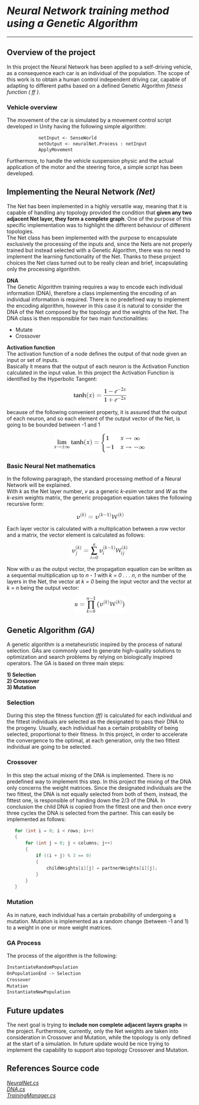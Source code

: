 # *Neural Network training method using a Genetic Algorithm*
 ---
## Overview of the project
In this project the Neural Network has been applied to a self-driving vehicle, as a consequence each car is an individual of the population. The scope of this work is to obtain a human control independent driving car, capable of adapting to different paths based on a defined Genetic Algorithm *fitness function ( ff )*. 

### Vehicle overview     
The movement of the car is simulated by a movement control script developed in Unity having the following simple algorithm:
```
            netInput <- SenseWorld
            netOutput <- neuralNet.Process : netInput
            ApplyMovement
```
Furthermore, to handle the vehicle suspension physic and the actual application of the motor and the steering force, a simple script has been developed.
        
        
## Implementing the Neural Network *(Net)*
The Net has been implemented in a highly versatile way, meaning that it is capable of handling any topology provided the condition that **given any two adjacent Net layer, they form a complete graph**. One of the purpose of this specific implementation was to highlight the different behaviour of different topologies.            
The Net class has been implemented with the purpose to encapsulate exclusively the processing of the inputs and, since the Nets are not properly trained but instead selected with a Genetic Algorithm, there was no need to implement the learning functionality of the Net. Thanks to these project choices the Net class turned out to be really clean and brief, incapsulating only the processing algorithm.           
     
**DNA**       
The Genetic Algorithm training requires a way to encode each individual information (DNA), therefore a class implementing the encoding of an individual information is required. There is no predefined way to implement the encoding algorithm, however in this case it is natural to consider the DNA of the Net composed by the topology and the weights of the Net. The DNA class is then responsible for two main functionalities:   
* Mutate
* Crossover
     
          
**Activation function**       
The activation function of a node defines the output of that node given an input or set of inputs.     
Basically it means that the output of each neuron is the Activation Function calculated in the input value. In this project the Activation Function is identified by the Hyperbolic Tangent:        

<p align="center">
    <img src="Assets/Equations/tanh.png"/>
</p>

because of the following convenient property, it is assured that the output of each neuron, and so each element of the output vector of the Net, is going to be bounded between -1 and 1    

<p align="center">
    <img src="Assets/Equations/tanhlim.png"/>
</p>      
      
         
### Basic Neural Net mathematics       
In the following paragraph, the standard processing method of a Neural Network will be explained.     
With *k* as the Net layer number, *v* as a generic *k-esim* vector and *W* as the *k-esim* weights matrix, the generic propagation equation takes the following recursive form:      
<p align="center">
    <img src="Assets/Equations/vk.png"/>
</p>      

Each layer vector is calculated with a multiplication between a row vector and a matrix, the vector element is calculated as follows:    

<p align="center">
    <img src="Assets/Equations/vkelem.png"/>
</p> 

Now with *u* as the output vector, the propagation equation can be written as a sequential multiplication up to *n - 1* with *k = 0 . . . n*, *n* the number of the layers in the Net, the vector at *k = 0* being the input vector and the vector at *k = n* being the output vector:     

<p align="center">
    <img src="Assets/Equations/outputv.png"/>
</p> 
      

## Genetic Algorithm *(GA)*

A genetic algorithm is a metaheuristic inspired by the process of natural selection. GAs are commonly used to generate high-quality solutions to optimization and search problems by relying on biologically inspired operators.
The GA is based on three main steps:      

**1) Selection**     
**2) Crossover**     
**3) Mutation**    

### Selection
During this step the fitness function *(ff)* is calculated for each individual and the fittest individuals are selected as the designated to pass their DNA to the progeny. Usually, each individual has a certain probability of being selected, proportional to their fitness. In this project, in order to accelerate the convergence to the optimal, at each generation, only the two fittest individual are going to be selected.     

### Crossover
In this step the actual mixing of the DNA is implemented. There is no predefined way to implement this step. In this project the mixing of the DNA only concerns the weight matrices. Since the designated individuals are the two fittest, the DNA is not equally selected from both of them, instead, the fittest one, is responsible of handing down the 2/3 of the DNA. In conclusion the child DNA is copied from the fittest one and then once every three cycles the DNA is selected from the partner. This can easily be implemented as follows:

```C#
   for (int i = 0; i < rows; i++)
   {
       for (int j = 0; j < columns; j++)
       {
           if ((i + j) % 3 == 0)
           {
               childWeights[i][j] = partnerWeights[i][j];
           }
       }
   }
```     

### Mutation
As in nature, each individual has a certain probability of undergoing a mutation. Mutation is implemented as a random change (between -1 and 1) to a weight in one or more weight matrices.     

### GA Process
The process of the algorithm is the following:     
```C#
InstantiateRandomPopulation
OnPopulationEnd -> Selection
Crossover
Mutation
InstantiateNewPopulation
```     

## Future updates      
The next goal is trying to **include non complete adjacent layers graphs** in the project. Furthermore, currently, only the Net weights are taken into consideration in Crossover and Mutation, while the topology is only defined at the start of a simulation. In future update would be nice trying to implement the capability to support also topology Crossover and Mutation.     

## References Source code
*[NeuralNet.cs](/Assets/Scripts/NeuralNet/NeuralNet.cs)*    
*[DNA.cs](/Assets/Scripts/NeuralNet/DNA.cs)*     
*[TrainingManager.cs](/Assets/Scripts/Managers/SuperClasses/TrainingManager.cs)*

